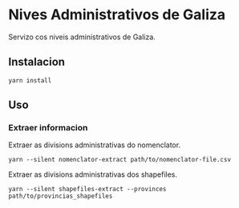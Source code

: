 # Nives Administrativos de Galiza

Servizo cos niveis administrativos de Galiza.

## Instalacion

```shell
yarn install
```

## Uso

### Extraer informacion

Extraer as divisions administrativas do nomenclator.

```shell
yarn --silent nomenclator-extract path/to/nomenclator-file.csv
```

Extraer as divisions administrativas dos shapefiles.

```shell
yarn --silent shapefiles-extract --provinces path/to/provincias_shapefiles
```
